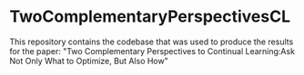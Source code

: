 # TwoComplementaryPerspectivesCL
This repository contains the codebase that was used to produce the results for the paper: "Two Complementary Perspectives to Continual Learning:Ask Not Only What to Optimize, But Also How"
